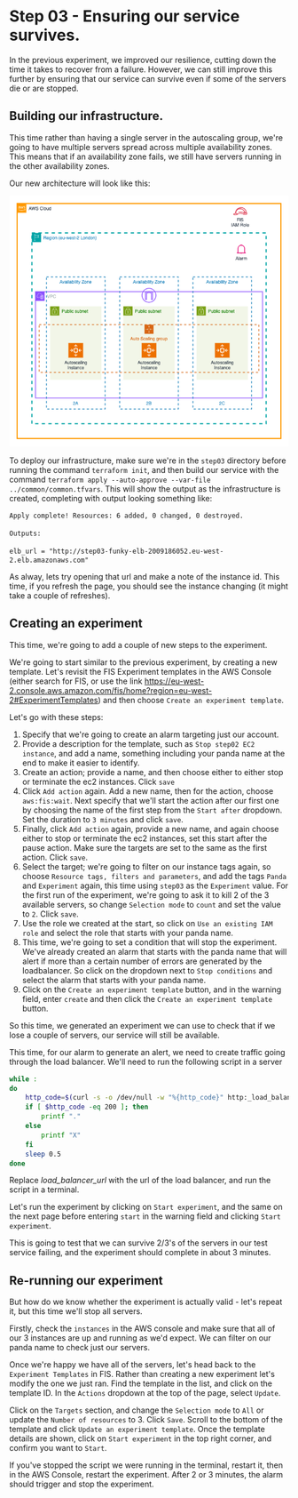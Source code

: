 # Step 03 - Ensuring our service survives.

In the previous experiment, we improved our resilience, cutting down the time it takes to recover from a failure. However, we can still improve this further by ensuring that our service can survive even
if some of the servers die or are stopped.

## Building our infrastructure.
This time rather than having a single server in the autoscaling group, we're going to have multiple servers spread across multiple availability zones. This means that if an availability zone fails, we still have servers running in the other availability zones.

Our new architecture will look like this:

![Step 03 infrastructure](../../images/step03.png)

To deploy our infrastructure, make sure we're in the `step03` directory before running the command `terraform init`, and then build our service with the command `terraform apply --auto-approve --var-file ../common/common.tfvars`. This will show the output as the infrastructure is created, completing with output looking something like:

```
Apply complete! Resources: 6 added, 0 changed, 0 destroyed.

Outputs:

elb_url = "http://step03-funky-elb-2009186052.eu-west-2.elb.amazonaws.com"
```

As alway, lets try opening that url and make a note of the instance id. This time, if you refresh the page, you should see the instance changing (it might take a couple of refreshes).

## Creating an experiment
This time, we're going to add a couple of new steps to the experiment.

We're going to start similar to the previous experiment, by creating a new template. Let's revisit the FIS Experiment templates in the AWS Console (either search for FIS, or use the link https://eu-west-2.console.aws.amazon.com/fis/home?region=eu-west-2#ExperimentTemplates) and then choose `Create an experiment template`.

Let's go with these steps:
1. Specify that we're going to create an alarm targeting just our account.
1. Provide a description for the template, such as `Stop step02 EC2 instance`, and add a name, something including your panda name at the end to make it easier to identify.
1. Create an action; provide a name, and then choose either to either stop or terminate the ec2 instances. Click `save`
1. Click `Add action` again. Add a new name, then for the action, choose `aws:fis:wait`. Next specify that we'll start the action after our first one by choosing the name of the first step from the `Start after` dropdown. Set the duration to `3 minutes` and click `save`.
1. Finally, click `Add action` again, provide a new name, and again choose either to stop or terminate the ec2 instances, set this start after the pause action. Make sure the targets are set to the same as the first action. Click `save`.
1. Select the target; we're going to filter on our instance tags again, so choose `Resource tags, filters and parameters`, and add the tags `Panda` and `Experiment` again, this time using `step03` as the `Experiment` value. For the first run of the experiment, we're going to ask it to kill 2 of the 3 available servers, so change `Selection mode` to `count` and set the value to `2`. Click `save`.
1. Use the role we created at the start, so click on `Use an existing IAM role` and select the role that starts with your panda name.
1. This time, we're going to set a condition that will stop the experiment. We've already created an alarm that starts with the panda name that will alert if more than a certain number of errors are generated by the loadbalancer. So click on the dropdown next to `Stop conditions` and select the alarm that starts with your panda name.
1. Click on the `Create an experiment template` button, and in the warning field, enter `create` and then click the `Create an experiment template` button.

So this time, we generated an experiment we can use to check that if we lose a couple of servers, our service will still be available.

This time, for our alarm to generate an alert, we need to create traffic going through the load balancer. We'll need to run the following script in a server
```bash
while :
do
    http_code=$(curl -s -o /dev/null -w "%{http_code}" http:_load_balancer_url_)
    if [ $http_code -eq 200 ]; then
        printf "."
    else
        printf "X"
    fi
    sleep 0.5
done
```
Replace *_load_balancer_url_* with the url of the load balancer, and run the script in a terminal.

Let's run the experiment by clicking on `Start experiment`, and the same on the next page before entering `start` in the warning field and clicking `Start experiment`.

This is going to test that we can survive 2/3's of the servers in our test service failing, and the experiment should complete in about 3 minutes.

## Re-running our experiment
But how do we know whether the experiment is actually valid - let's repeat it, but this time we'll stop all servers.

Firstly, check the `instances` in the AWS console and make sure that all of our 3 instances are up and running as we'd expect. We can filter on our panda name to check
just our servers.

Once we're happy we have all of the servers, let's head back to the `Experiment Templates` in FIS. Rather than creating a new experiment let's modify the one we just ran. Find the template in the list, and click on the template ID. In the `Actions` dropdown at the top of the page, select `Update`. 

Click on the `Targets` section, and change the `Selection mode` to `All` or update the `Number of resources` to 3. Click `Save`. Scroll to the bottom of the template and click `Update an experiment template`. Once the template details are shown, click on `Start experiment` in the top right corner, and confirm you want to `Start`.

If you've stopped the script we were running in the terminal, restart it, then in the AWS Console, restart the experiment. After 2 or 3 minutes, the alarm should trigger and stop the experiment.
